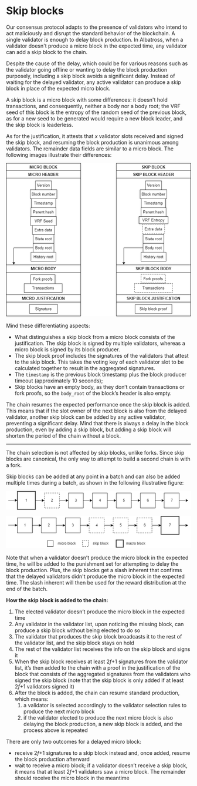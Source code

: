 # Skip blocks

Our consensus protocol adapts to the presence of validators who intend to act maliciously and disrupt the standard behavior of the blockchain. A single validator is enough to delay block production. In Albatross, when a validator doesn't produce a micro block in the expected time, any validator can add a skip block to the chain.

Despite the cause of the delay, which could be for various reasons such as the validator going offline or wanting to delay the block production purposely, including a skip block avoids a significant delay. Instead of waiting for the delayed validator, any active validator can produce a skip block in place of the expected micro block.

A skip block is a micro block with some differences: it doesn't hold transactions, and consequently, neither a body nor a body root; the VRF seed of this block is the entropy of the random seed of the previous block, as for a new seed to be generated would require a new block leader, and the skip block is leaderless.

As for the justification, it attests that *x* validator slots received and signed the skip block, and resuming the block production is unanimous among validators. The remainder data fields are similar to a micro block. The following images illustrate their differences:

![micro and skip.png](/public/protocol/micro_and_skip.png)

Mind these differentiating aspects:

- What distinguishes a skip block from a micro block consists of the justification. The skip block is signed by multiple validators, whereas a micro block is signed by its block producer.
- The skip block proof includes the signatures of the validators that attest to the skip block. This takes the voting key of each validator slot to be calculated together to result in the aggregated signatures.
- The `timestamp` is the previous block timestamp plus the block producer timeout (approximately 10 seconds);
- Skip blocks have an empty body, as they don’t contain transactions or fork proofs, so the `body_root` of the block’s header is also empty.

The chain resumes the expected performance once the skip block is added. This means that if the slot owner of the next block is also from the delayed validator, another skip block can be added by any active validator, preventing a significant delay. Mind that there is always a delay in the block production, even by adding a skip block, but adding a skip block will shorten the period of the chain without a block.

---

The chain selection is not affected by skip blocks, unlike forks. Since skip blocks are canonical, the only way to attempt to build a second chain is with a fork.

Skip blocks can be added at any point in a batch and can also be added multiple times during a batch, as shown in the following illustrative figure:

![skip block beginning.drawio.png](/public/protocol/skip_block_beginning.png)

![skip block end.drawio.png](/public/protocol/skip_block_end.png)

Note that when a validator doesn’t produce the micro block in the expected time, he will be added to the punishment set for attempting to delay the block production. Plus, the skip blocks get a slash inherent that confirms that the delayed validators didn't produce the micro block in the expected time. The slash inherent will then be used for the reward distribution at the end of the batch.

**How the skip block is added to the chain:**

1. The elected validator doesn’t produce the micro block in the expected time
2. Any validator in the validator list, upon noticing the missing block, can produce a skip block without being elected to do so
3. The validator that produces the skip block broadcasts it to the rest of the validator list, and the skip block stays on hold
4. The rest of the validator list receives the info on the skip block and signs it
5. When the skip block receives at least 2*f*+1 signatures from the validator list, it’s then added to the chain with a proof in the justification of the block that consists of the aggregated signatures from the validators who signed the skip block (note that the skip block is only added if at least 2*f*+1 validators signed it)
6. After the block is added, the chain can resume standard production, which means:
    1. a validator is selected accordingly to the validator selection rules to produce the next micro block
    2. if the validator elected to produce the next micro block is also delaying the block production, a new skip block is added, and the process above is repeated

There are only two outcomes for a delayed micro block:

- receive 2*f*+1 signatures to a skip block instead and, once added, resume the block production afterward
- wait to receive a micro block; if a validator doesn’t receive a skip block, it means that at least 2*f*+1 validators saw a micro block. The remainder should receive the micro block in the meantime